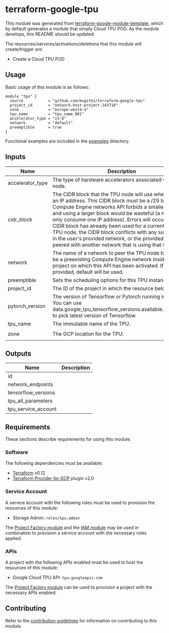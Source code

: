 # terraform-google-tpu

This module was generated from [terraform-google-module-template](https://github.com/terraform-google-modules/terraform-google-module-template/), which by default generates a module that simply Cloud TPU POD. As the module develops, this README should be updated.

The resources/services/activations/deletions that this module will create/trigger are:

- Create a Cloud TPU POD

## Usage

Basic usage of this module is as follows:

```hcl
module "tpu" {
  source           = "github.com/mugithi/terraform-google-tpu"
  project_id       = "network-host-project-243718"
  zone             = "europe-west4-a"
  tpu_name         = "tpu_name_001"
  accelerator_type = "v3-8"
  network          = "default"
  preemptible      = true
}
```

Functional examples are included in the
[examples](./examples/) directory.

<!-- BEGINNING OF PRE-COMMIT-TERRAFORM DOCS HOOK -->
## Inputs

| Name | Description | Type | Default | Required |
|------|-------------|:----:|:-----:|:-----:|
| accelerator\_type | The type of hardware accelerators associated with this node. | string | `"v3-8"` | no |
| cidr\_block | The CIDR block that the TPU node will use when selecting an IP address. This CIDR block must be a /29 block; the Compute Engine networks API forbids a smaller block, and using a larger block would be wasteful (a node can only consume one IP address). Errors will occur if the CIDR block has already been used for a currently existing TPU node, the CIDR block conflicts with any subnetworks in the user's provided network, or the provided network is peered with another network that is using that CIDR block. | string | `"10.3.0.0/29"` | no |
| network | The name of a network to peer the TPU node to. It must be a preexisting Compute Engine network inside of the project on which this API has been activated. If none is provided, default will be used. | string | `"default"` | no |
| preemptible | Sets the scheduling options for this TPU instance | string | `"true"` | no |
| project\_id | The ID of the project in which the resource belongs | string | n/a | yes |
| pytorch\_version | The version of Tensorflow or Pytorch running in the Node. You can use data.google_tpu_tensorflow_versions.available.versions[0] to pick latest version of Tensorflow | string | `"pytorch-nightly"` | no |
| tpu\_name | The immutable name of the TPU. | string | n/a | yes |
| zone | The GCP location for the TPU. | string | `"europe-west4-a"` | no |

## Outputs

| Name | Description |
|------|-------------|
| id |  |
| network\_endpoints |  |
| tensorflow\_versions |  |
| tpu\_all\_parameters |  |
| tpu\_service\_account |  |

<!-- END OF PRE-COMMIT-TERRAFORM DOCS HOOK -->

## Requirements

These sections describe requirements for using this module.

### Software

The following dependencies must be available:

- [Terraform][terraform] v0.12
- [Terraform Provider for GCP][terraform-provider-gcp] plugin v2.0

### Service Account

A service account with the following roles must be used to provision
the resources of this module:

- Storage Admin: `roles/tpu.admin`

The [Project Factory module][project-factory-module] and the
[IAM module][iam-module] may be used in combination to provision a
service account with the necessary roles applied.

### APIs

A project with the following APIs enabled must be used to host the
resources of this module:

- Google Cloud TPU API: `tpu.googleapis.com`

The [Project Factory module][project-factory-module] can be used to
provision a project with the necessary APIs enabled.

## Contributing

Refer to the [contribution guidelines](./CONTRIBUTING.md) for
information on contributing to this module.

[iam-module]: https://registry.terraform.io/modules/terraform-google-modules/iam/google
[project-factory-module]: https://registry.terraform.io/modules/terraform-google-modules/project-factory/google
[terraform-provider-gcp]: https://www.terraform.io/docs/providers/google/index.html
[terraform]: https://www.terraform.io/downloads.html
